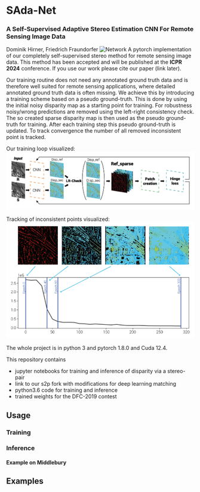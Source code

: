 # SAda-Net
### A Self-Supervised Adaptive Stereo Estimation CNN For Remote Sensing Image Data
Dominik Hirner, Friedrich Fraundorfer
![Network](./docs/Network.png)
A pytorch implementation of our completely self-supervised stereo method for remote sensing image data.
This method has been accepted and will be published at the **ICPR 2024** conference. If you use our work please cite our paper (link later).

Our training routine does not need any annotated ground truth data and is therefore well suited for remote sensing applications, where detailed annotated ground truth data is often missing. We achieve this by introducing a training scheme based on a pseudo ground-truth. This is done by using the initial noisy disparity map as a starting point for training. For robustness noisy/wrong predictions are removed using the left-right consistency check. The so created sparse disparity map is then used as the pseudo ground-truth for training. After each training step this pseudo ground-truth is updated. To track convergence the number of all removed inconsistent point is tracked. 

Our training loop visualized: 
![Network](./docs/Training_Loop.png)

Tracking of inconsistent points visualized: 
![Network](./docs/Tracking_Incons.png)

The whole project is in python 3 and pytorch 1.8.0 and Cuda 12.4.

This repository contains

- jupyter notebooks for training and inference of disparity via a stereo-pair
- link to our s2p fork with modifications for deep learning matching
- python3.6 code for training and inference
- trained weights for the DFC-2019 contest

## Usage

### Training 

### Inference 
#### Example on Middlebury
## Examples
